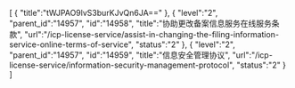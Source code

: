 [
	{
		"title":"tWJPAO9lvS3burKJvQn6JA=="
	},
	{
		"level":"2",
		"parent_id":"14957",
		"id":"14958",
		"title":"协助更改备案信息服务在线服务条款",
		"url":"/icp-license-service/assist-in-changing-the-filing-information-service-online-terms-of-service",
		"status":"2"
	},
	{
		"level":"2",
		"parent_id":"14957",
		"id":"14959",
		"title":"信息安全管理协议",
		"url":"/icp-license-service/information-security-management-protocol",
		"status":"2"
	}
]